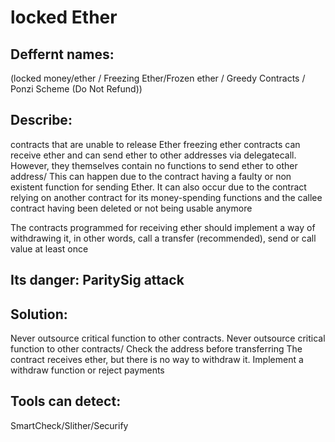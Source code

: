 # locked Ether
## Deffernt names:
 (locked money/ether / Freezing Ether/Frozen ether / Greedy Contracts / Ponzi Scheme (Do Not Refund))

## Describe: 
contracts that are unable to release Ether
freezing ether contracts can receive ether and can send ether to other 
addresses via delegatecall. However, they themselves contain no functions to send ether to other address/ This can happen due to the contract having 
a faulty or non existent function for sending Ether. It can also occur due to the contract relying on another contract for its money-spending 
functions and the callee contract having been deleted or not being usable anymore

The contracts programmed for receiving ether should implement a way of withdrawing it, in other words, call a transfer (recommended), send or 
call value at least once

## Its danger: ParitySig attack

## Solution:
 Never outsource critical function to other contracts. Never outsource critical function to other contracts/ Check the address before transferring
The contract receives ether, but there is no way to withdraw it. Implement a withdraw function or reject payments

## Tools can detect:
  SmartCheck/Slither/Securify
